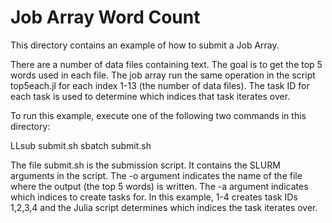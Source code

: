 # Job Array Word Count
This directory contains an example of how to submit a Job Array.

There are a number of data files containing text. The goal is to get the top 5 words used in each file. The job array run the same operation in the script top5each.jl for each index 1-13 (the number of data files). The task ID for each task is used to determine which indices that task iterates over.

To run this example, execute one of the following two commands in this directory:

LLsub submit.sh
sbatch submit.sh

The file submit.sh is the submission script. It contains the SLURM arguments in the script. The -o argument indicates the name of the file where the output (the top 5 words) is written. The -a argument indicates which indices to create tasks for. In this example, 1-4 creates task IDs 1,2,3,4 and the Julia script determines which indices the task iterates over.

